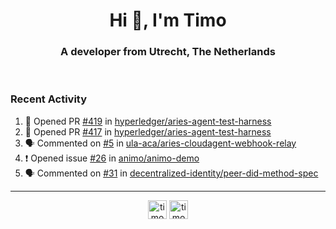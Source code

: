 <h1 align="center">Hi 👋, I'm Timo</h1>
<h3 align="center">A developer from Utrecht, The Netherlands</h3>
<br/>
<!-- https://github.com/rahuldkjain/github-profile-readme-generator --!>

<!--  <p align="left"><img src="https://github-readme-stats.vercel.app/api?username=timoglastra&show_icons=true&count_private=true&" alt="timoglastra" /></p> --!>

<!--
Github language stats
<p align="left"><img src="https://github-readme-stats.vercel.app/api/top-langs/?username=timoglastra&layout=compact" alt="timoglastra" /><p>
-->

<!-- Codestats language stats -->
<!-- <p align="left"><img src="https://codestats-readme.vercel.app/api/top-langs/?username=timoglastra&layout=compact&language_count=12" alt="timoglastra" /><p>    --!>
  
<h3>Recent Activity</h3>

<!--START_SECTION:activity-->
1. 💪 Opened PR [#419](https://github.com/hyperledger/aries-agent-test-harness/pull/419) in [hyperledger/aries-agent-test-harness](https://github.com/hyperledger/aries-agent-test-harness)
2. 💪 Opened PR [#417](https://github.com/hyperledger/aries-agent-test-harness/pull/417) in [hyperledger/aries-agent-test-harness](https://github.com/hyperledger/aries-agent-test-harness)
3. 🗣 Commented on [#5](https://github.com/ula-aca/aries-cloudagent-webhook-relay/issues/5) in [ula-aca/aries-cloudagent-webhook-relay](https://github.com/ula-aca/aries-cloudagent-webhook-relay)
4. ❗️ Opened issue [#26](https://github.com/animo/animo-demo/issues/26) in [animo/animo-demo](https://github.com/animo/animo-demo)
5. 🗣 Commented on [#31](https://github.com/decentralized-identity/peer-did-method-spec/issues/31) in [decentralized-identity/peer-did-method-spec](https://github.com/decentralized-identity/peer-did-method-spec)
<!--END_SECTION:activity-->

---

<p align="center">
<a href="https://twitter.com/timoglastra" target="blank"><img align="center" src="https://cdn.jsdelivr.net/npm/simple-icons@3.0.1/icons/twitter.svg" alt="timoglastra" height="30" width="30" /></a>
<a href="https://linkedin.com/in/timoglastra" target="blank"><img align="center" src="https://cdn.jsdelivr.net/npm/simple-icons@3.0.1/icons/linkedin.svg" alt="timoglastra" height="30" width="30" /></a>
</p>



